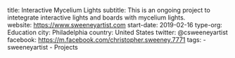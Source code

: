 title: Interactive Mycelium Lights
subtitle: This is an ongoing project to intetegrate interactive lights and boards with mycelium lights.
website: https://www.sweeneyartist.com
start-date: 2019-02-16
type-org: Education 
city: Philadelphia
country: United States
twitter: @csweeneyartist
facebook: https://m.facebook.com/christopher.sweeney.7771
tags: 
	- sweeneyartist
	- Projects
